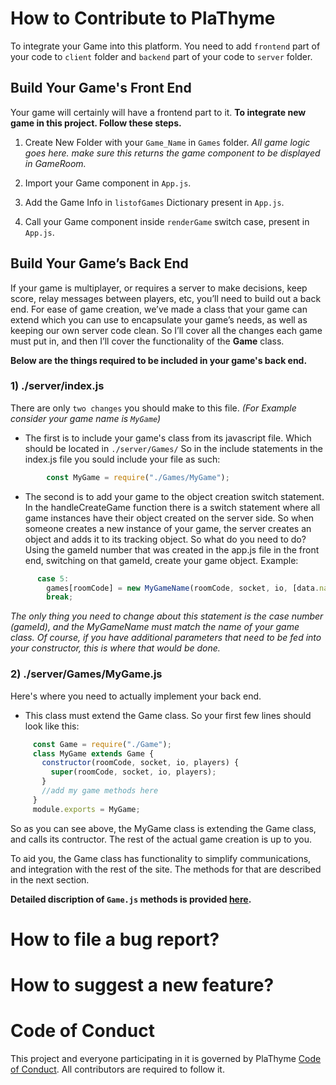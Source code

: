 # __How to Contribute to PlaThyme__
 To integrate your Game into this platform. You need to add `frontend` part of your code to `client` folder and `backend` part of your code to `server` folder.  

## __Build Your Game's Front End__
Your game will certainly will have a frontend part to it. 
__To integrate new game in this project. Follow these steps.__

1. Create New Folder with your `Game_Name` in `Games` folder. *All game logic goes here. make sure this returns the game component to be displayed in GameRoom.*

2. Import your Game component in `App.js`.

3. Add the Game Info in `listofGames` Dictionary present in `App.js`.

4. Call your Game component inside `renderGame` switch case, present in `App.js`.


## __Build Your Game’s Back End__
If your game is multiplayer, or requires a server to make decisions, keep score, relay messages between players, etc, you’ll need to build out a back end. For ease of game creation, we’ve made a class that your game can extend which you can use to encapsulate your game’s needs, as well as keeping our own server code clean. So I’ll cover all the changes each game must put in, and then I’ll cover the functionality of the __Game__ class.

__Below are the things required to be included in your game's back end.__

### 1) __./server/index.js__
There are only `two changes` you should make to this file. _(For Example consider your game name is `MyGame`)_

* The first is to include your game's class from its javascript file. Which should be located in `./server/Games/` So in the include statements in the index.js file you sould include your file as such:

```javascript
        const MyGame = require("./Games/MyGame");
```

* The second is to add your game to the object creation switch statement. In the handleCreateGame function there is a switch statement where all game instances have their object created on the server side. So when someone creates a new instance of your game, the server creates an object and adds it to its tracking object. So what do you need to do? Using the gameId number that was created in the app.js file in the front end, switching on that gameId, create your game object. Example:

```javascript
      case 5:
        games[roomCode] = new MyGameName(roomCode, socket, io, [data.name]);
        break;
```
_The only thing you need to change about this statement is the case number (gameId), and the MyGameName must match the name of your game class. Of course, if you have additional parameters that need to be fed into your constructor, this is where that would be done._

### 2) __./server/Games/MyGame.js__
Here's where you need to actually implement your back end. 
* This class must extend the Game class. So your first few lines should look like this:

 ```javascript
      const Game = require("./Game");
      class MyGame extends Game {
        constructor(roomCode, socket, io, players) {
          super(roomCode, socket, io, players);
        }
        //add my game methods here
      }
      module.exports = MyGame;
 ```

So as you can see above, the MyGame class is extending the Game class, and calls its contructor. The rest of the actual game creation is up to you. 

To aid you, the Game class has functionality to simplify communications, and integration with the rest of the site. The methods for that are described in the next section.

__Detailed discription of `Game.js` methods is provided [here](https://github.com/PlaThyme/PlaThyme/tree/Dev/server/README.md).__


# How to file a bug report?

# How to suggest a new feature?

# Code of Conduct

This project and everyone participating in it is governed by PlaThyme [Code of Conduct](https://github.com/PlaThyme/PlaThyme/blob/main/CODE_OF_CONDUCT.md). All contributors are required to follow it.